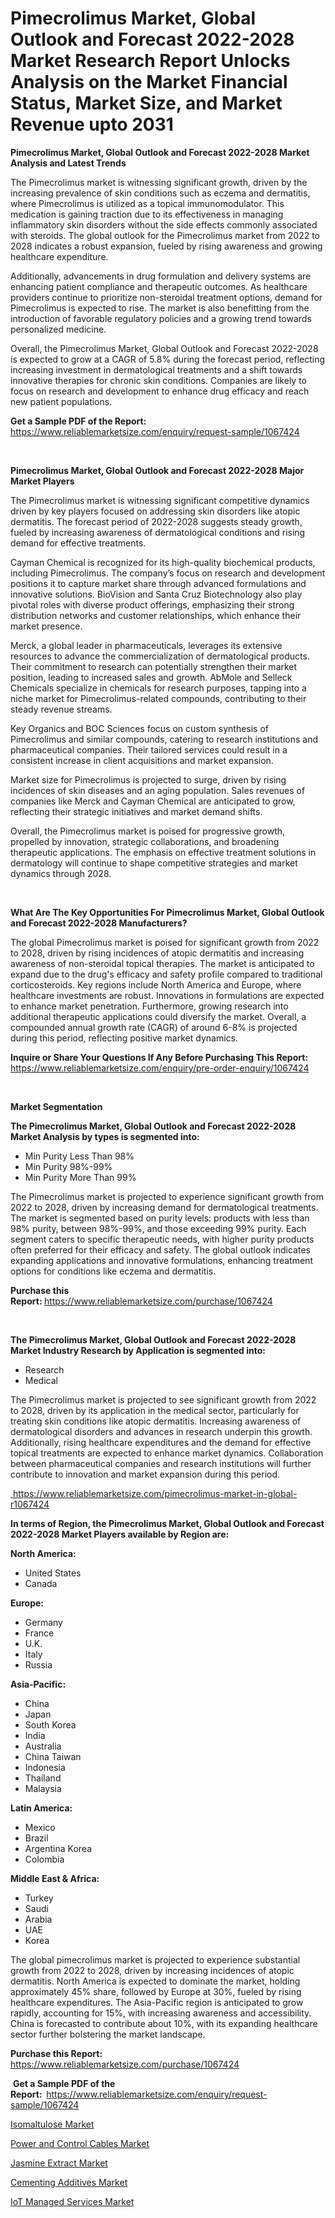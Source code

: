 <p><h1>Pimecrolimus Market, Global Outlook and Forecast 2022-2028 Market Research Report Unlocks Analysis on the Market Financial Status, Market Size, and Market Revenue upto 2031</h1></p><p><strong>Pimecrolimus Market, Global Outlook and Forecast 2022-2028 Market Analysis and Latest Trends</strong></p>
<p><p>The Pimecrolimus market is witnessing significant growth, driven by the increasing prevalence of skin conditions such as eczema and dermatitis, where Pimecrolimus is utilized as a topical immunomodulator. This medication is gaining traction due to its effectiveness in managing inflammatory skin disorders without the side effects commonly associated with steroids. The global outlook for the Pimecrolimus market from 2022 to 2028 indicates a robust expansion, fueled by rising awareness and growing healthcare expenditure.</p><p>Additionally, advancements in drug formulation and delivery systems are enhancing patient compliance and therapeutic outcomes. As healthcare providers continue to prioritize non-steroidal treatment options, demand for Pimecrolimus is expected to rise. The market is also benefitting from the introduction of favorable regulatory policies and a growing trend towards personalized medicine. </p><p>Overall, the Pimecrolimus Market, Global Outlook and Forecast 2022-2028 is expected to grow at a CAGR of 5.8% during the forecast period, reflecting increasing investment in dermatological treatments and a shift towards innovative therapies for chronic skin conditions. Companies are likely to focus on research and development to enhance drug efficacy and reach new patient populations.</p></p>
<p><strong>Get a Sample PDF of the Report:&nbsp;</strong> <a href="https://www.reliablemarketsize.com/enquiry/request-sample/1067424">https://www.reliablemarketsize.com/enquiry/request-sample/1067424</a></p>
<p>&nbsp;</p>
<p><strong>Pimecrolimus Market, Global Outlook and Forecast 2022-2028 Major Market Players</strong></p>
<p><p>The Pimecrolimus market is witnessing significant competitive dynamics driven by key players focused on addressing skin disorders like atopic dermatitis. The forecast period of 2022-2028 suggests steady growth, fueled by increasing awareness of dermatological conditions and rising demand for effective treatments.</p><p>Cayman Chemical is recognized for its high-quality biochemical products, including Pimecrolimus. The company’s focus on research and development positions it to capture market share through advanced formulations and innovative solutions. BioVision and Santa Cruz Biotechnology also play pivotal roles with diverse product offerings, emphasizing their strong distribution networks and customer relationships, which enhance their market presence.</p><p>Merck, a global leader in pharmaceuticals, leverages its extensive resources to advance the commercialization of dermatological products. Their commitment to research can potentially strengthen their market position, leading to increased sales and growth. AbMole and Selleck Chemicals specialize in chemicals for research purposes, tapping into a niche market for Pimecrolimus-related compounds, contributing to their steady revenue streams.</p><p>Key Organics and BOC Sciences focus on custom synthesis of Pimecrolimus and similar compounds, catering to research institutions and pharmaceutical companies. Their tailored services could result in a consistent increase in client acquisitions and market expansion.</p><p>Market size for Pimecrolimus is projected to surge, driven by rising incidences of skin diseases and an aging population. Sales revenues of companies like Merck and Cayman Chemical are anticipated to grow, reflecting their strategic initiatives and market demand shifts.</p><p>Overall, the Pimecrolimus market is poised for progressive growth, propelled by innovation, strategic collaborations, and broadening therapeutic applications. The emphasis on effective treatment solutions in dermatology will continue to shape competitive strategies and market dynamics through 2028.</p></p>
<p>&nbsp;</p>
<p><strong>What Are The Key Opportunities For Pimecrolimus Market, Global Outlook and Forecast 2022-2028 Manufacturers?</strong></p>
<p><p>The global Pimecrolimus market is poised for significant growth from 2022 to 2028, driven by rising incidences of atopic dermatitis and increasing awareness of non-steroidal topical therapies. The market is anticipated to expand due to the drug's efficacy and safety profile compared to traditional corticosteroids. Key regions include North America and Europe, where healthcare investments are robust. Innovations in formulations are expected to enhance market penetration. Furthermore, growing research into additional therapeutic applications could diversify the market. Overall, a compounded annual growth rate (CAGR) of around 6-8% is projected during this period, reflecting positive market dynamics.</p></p>
<p><strong>Inquire or Share Your Questions If Any Before Purchasing This Report:</strong> <a href="https://www.reliablemarketsize.com/enquiry/pre-order-enquiry/1067424">https://www.reliablemarketsize.com/enquiry/pre-order-enquiry/1067424</a></p>
<p>&nbsp;</p>
<p><strong>Market Segmentation</strong></p>
<p><strong>The Pimecrolimus Market, Global Outlook and Forecast 2022-2028 Market Analysis by types is segmented into:</strong></p>
<p><ul><li>Min Purity Less Than 98%</li><li>Min Purity 98%-99%</li><li>Min Purity More Than 99%</li></ul></p>
<p><p>The Pimecrolimus market is projected to experience significant growth from 2022 to 2028, driven by increasing demand for dermatological treatments. The market is segmented based on purity levels: products with less than 98% purity, between 98%-99%, and those exceeding 99% purity. Each segment caters to specific therapeutic needs, with higher purity products often preferred for their efficacy and safety. The global outlook indicates expanding applications and innovative formulations, enhancing treatment options for conditions like eczema and dermatitis.</p></p>
<p><strong>Purchase this Report:&nbsp;</strong><a href="https://www.reliablemarketsize.com/purchase/1067424">https://www.reliablemarketsize.com/purchase/1067424</a></p>
<p>&nbsp;</p>
<p><strong>The Pimecrolimus Market, Global Outlook and Forecast 2022-2028 Market Industry Research by Application is segmented into:</strong></p>
<p><ul><li>Research</li><li>Medical</li></ul></p>
<p><p>The Pimecrolimus market is projected to see significant growth from 2022 to 2028, driven by its application in the medical sector, particularly for treating skin conditions like atopic dermatitis. Increasing awareness of dermatological disorders and advances in research underpin this growth. Additionally, rising healthcare expenditures and the demand for effective topical treatments are expected to enhance market dynamics. Collaboration between pharmaceutical companies and research institutions will further contribute to innovation and market expansion during this period.</p></p>
<p><a href="https://www.reliablemarketsize.com/pimecrolimus-market-in-global-r1067424">&nbsp;https://www.reliablemarketsize.com/pimecrolimus-market-in-global-r1067424</a></p>
<p><strong>In terms of Region, the Pimecrolimus Market, Global Outlook and Forecast 2022-2028 Market Players available by Region are:</strong></p>
<p>
    <p> <strong> North America: </strong>
        <ul>
            <li>United States</li>
            <li>Canada</li>
        </ul>
        </p> 
    <p> <strong> Europe: </strong>
        <ul>
            <li>Germany</li>
            <li>France</li>
            <li>U.K.</li>
            <li>Italy</li>
            <li>Russia</li>
        </ul>
        </p> 
    <p> <strong> Asia-Pacific: </strong>
        <ul>
            <li>China</li>
            <li>Japan</li>
            <li>South Korea</li>
            <li>India</li>
            <li>Australia</li>
            <li>China Taiwan</li>
            <li>Indonesia</li>
            <li>Thailand</li>
            <li>Malaysia</li>
        </ul>
        </p> 
    <p> <strong> Latin America: </strong>
        <ul>
            <li>Mexico</li>
            <li>Brazil</li>
            <li>Argentina Korea</li>
            <li>Colombia</li>
        </ul>
        </p> 
    <p> <strong> Middle East & Africa: </strong>
        <ul>
            <li>Turkey</li>
            <li>Saudi</li>
            <li>Arabia</li>
            <li>UAE</li>
            <li>Korea</li>
        </ul>
    </p>
    </p>
<p><p>The global pimecrolimus market is projected to experience substantial growth from 2022 to 2028, driven by increasing incidences of atopic dermatitis. North America is expected to dominate the market, holding approximately 45% share, followed by Europe at 30%, fueled by rising healthcare expenditures. The Asia-Pacific region is anticipated to grow rapidly, accounting for 15%, with increasing awareness and accessibility. China is forecasted to contribute about 10%, with its expanding healthcare sector further bolstering the market landscape.</p></p>
<p><strong>Purchase this Report: </strong><a href="https://www.reliablemarketsize.com/purchase/1067424">https://www.reliablemarketsize.com/purchase/1067424</a></p>
<p>&nbsp;<strong>Get a Sample PDF of the Report:&nbsp;&nbsp;</strong><a href="https://www.reliablemarketsize.com/enquiry/request-sample/1067424">https://www.reliablemarketsize.com/enquiry/request-sample/1067424</a></p>
<p><strong></strong></p>
<p><p><a href="https://medium.com/@yankeeegox_3026/what-is-isomaltulose-market-a6f8d9a8352b">Isomaltulose Market</a></p><p><a href="https://www.linkedin.com/pulse/how-power-control-cables-market-changing-from-2024-2031-kqcue?trackingId=s3FD%2BIE1TzemWxo7gW5tpA%3D%3D">Power and Control Cables Market</a></p><p><a href="https://issuu.com/reportprime-2/docs/jasmine-extract-market-size-2030.pp_bff9ab4058debf">Jasmine Extract Market</a></p><p><a href="https://issuu.com/reportprime-2/docs/cementing-additives-market-size-203_b23ef525bf3ed2">Cementing Additives Market</a></p><p><a href="https://medium.com/@lindakreitz382024/the-iot-managed-services-market-has-grown-significantly-as-a-result-of-several-important-causes-cbd2c085157b">IoT Managed Services Market</a></p></p>